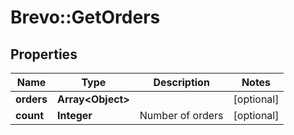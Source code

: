 # Brevo::GetOrders

## Properties
Name | Type | Description | Notes
------------ | ------------- | ------------- | -------------
**orders** | **Array&lt;Object&gt;** |  | [optional] 
**count** | **Integer** | Number of orders | [optional] 


